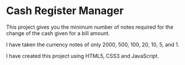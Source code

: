 # Cash Register Manager

This project gives you the minimum number of notes required for the change of the cash given for a bill amount.

I have taken the currency notes of only 2000, 500, 100, 20, 10, 5, and 1.

I have created this project using HTML5, CSS3 and JavaScript.